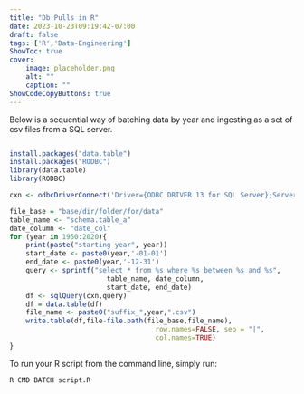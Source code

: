 ```yaml
---
title: "Db Pulls in R"
date: 2023-10-23T09:19:42-07:00
draft: false
tags: ['R','Data-Engineering']
ShowToc: true
cover:
    image: placeholder.png
    alt: ""
    caption: ""
ShowCodeCopyButtons: true
---
```


Below is a sequential way of batching data by year and ingesting as a set of csv files from a SQL server.

```r

install.packages("data.table")
install.packages("RODBC")
library(data.table)
library(RODBC)

cxn <- odbcDriverConnect('Driver={ODBC DRIVER 13 for SQL Server};Server=website.com;Trusted_Connection=yes')

file_base = "base/dir/folder/for/data"
table_name <- "schema.table_a"
date_column <- "date_col"
for (year in 1950:2020){
    print(paste("starting year", year))
    start_date <- paste0(year,'-01-01')
    end_date <- paste0(year,'-12-31')
    query <- sprintf("select * from %s where %s between %s and %s",
                        table_name, date_column,
                        start_date, end_date)
    df <- sqlQuery(cxn,query)
    df = data.table(df)
    file_name <- paste0("suffix_",year,".csv")
    write.table(df,file-file.path(file_base,file_name), 
                                    row.names=FALSE, sep = "|",
                                    col.names=TRUE)
}

```

To run your R script from the command line, simply run:

```sh
R CMD BATCH script.R
```